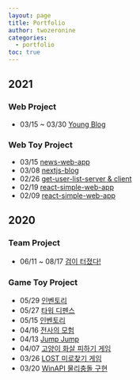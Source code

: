 ```yaml
---
layout: page
title: Portfolio
author: twozeronine
categories:
  - portfolio
toc: true
---
```


## 2021

### Web Project

- 03/15 ~ 03/30 [Young Blog](https://twozeronine.github.io/portfolio/web/2021/03/15/post-blog-client&server/)

### Web Toy Project

- 03/15 [news-web-app](https://twozeronine.github.io/portfolio/web/2021/03/15/news-web-app/)
- 03/08 [nextjs-blog](https://twozeronine.github.io/portfolio/web/2021/03/08/nextjs-blog/)
- 02/26 [get-user-list-server & client](https://twozeronine.github.io/portfolio/web/2021/02/26/get-user-list-server&client/)
- 02/19 [react-simple-web-app](https://twozeronine.github.io/portfolio/web/2021/02/19/react-todolist-web-app/)
- 02/09 [react-simple-web-app](https://twozeronine.github.io/portfolio/web/2021/02/09/react-simple-web-app/)

## 2020

### Team Project

- 06/11 ~ 08/17 [검이 터졌다!](https://twozeronine.github.io/portfolio/2020/05/29/SwordBreak/)

### Game Toy Project

- 05/29 [인벤토리](https://twozeronine.github.io/portfolio/2020/05/29/BossRaidGame/)
- 05/27 [타워 디펜스](https://twozeronine.github.io/portfolio/2020/05/27/TowerDefense/)
- 05/15 [인벤토리](https://twozeronine.github.io/portfolio/2020/05/15/Inventory/)
- 04/16 [전사의 모험](https://twozeronine.github.io/portfolio/2020/04/16/WarriorTale/)
- 04/13 [Jump Jump](https://twozeronine.github.io/portfolio/2020/04/13/JumpJump/)
- 04/07 [고양이 화살 피하기 게임](https://twozeronine.github.io/portfolio/2020/04/07/CatArrowGame/)
- 03/26 [LOST 미로찾기 게임](https://twozeronine.github.io/portfolio/2020/03/26/LOST/)
- 03/20 [WinAPI 물리충돌 구현](https://twozeronine.github.io/portfolio/2020/03/20/WinAPI/)
